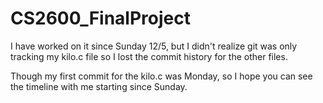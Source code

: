 # CS2600_FinalProject

I have worked on it since Sunday 12/5, but I didn't realize git was only tracking my kilo.c file so I lost the commit history for the other files.

Though my first commit for the kilo.c was Monday, so I hope you can see the timeline with me starting since Sunday.
